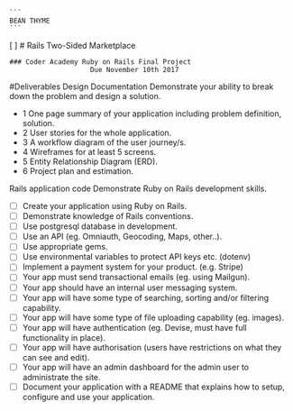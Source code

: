 	``` 
	BEAN THYME
	```
[ ] # Rails Two-Sided Marketplace

	### Coder Academy Ruby on Rails Final Project
						Due November 10th 2017


#Deliverables
Design Documentation
Demonstrate your ability to break down the problem and design a solution.

- 1 One page summary of your application including problem definition, solution.
- 2 User stories for the whole application.
- 3 A workflow diagram of the user journey/s.
- 4 Wireframes for at least 5 screens.
- 5 Entity Relationship Diagram (ERD).
- 6 Project plan and estimation.



Rails application code
Demonstrate Ruby on Rails development skills.

- [ ] Create your application using Ruby on Rails.
- [ ]  Demonstrate knowledge of Rails conventions.
- [ ]  Use postgresql database in development.
- [ ] Use an API (eg. Omniauth, Geocoding, Maps, other..).
- [ ] Use appropriate gems.
- [ ] Use environmental variables to protect API keys etc. (dotenv)
- [ ] Implement a payment system for your product. (e.g. Stripe)
- [ ] Your app must send transactional emails (eg. using Mailgun).
- [ ] Your app should have an internal user messaging system.
- [ ] Your app will have some type of searching, sorting and/or filtering capability.
- [ ] Your app will have some type of file uploading capability (eg. images).
- [ ] Your app will have authentication (eg. Devise, must have full functionality in place).
- [ ] Your app will have authorisation (users have restrictions on what they can see and edit).
- [ ] Your app will have an admin dashboard for the admin user to administrate the site.
- [ ] Document your application with a README that explains how to setup, configure and use your application.

